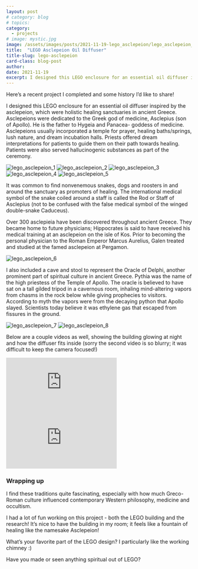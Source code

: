 ```yaml
---
layout: post
# category: blog
# topics:
category:
  - projects
# image: mystic.jpg
image: /assets/images/posts/2021-11-19-lego_asclepeion/lego_asclepeion_1.jpg
title:  "LEGO Asclepeion Oil Diffuser"
title-slug: lego-asclepeion
card-class: blog-post
author:
date: 2021-11-19
excerpt: I designed this LEGO enclosure for an essential oil diffuser inspired by the asclepeion, which were holistic healing sanctuaries in ancient Greece.
---
```

Here’s a recent project I completed and some history I’d like to share!

I designed this LEGO enclosure for an essential oil diffuser inspired by the asclepeion, which were holistic healing sanctuaries in ancient Greece. Asclepeions were dedicated to the Greek god of medicine, Asclepius (son of Apollo). He is the father to Hygeia and Panacea- goddess of medicine. Asclepeions usually incorporated a temple for prayer, healing baths/springs, lush nature, and dream incubation halls. Priests offered dream interpretations for patients to guide them on their path towards healing. Patients were also served hallucinogenic substances as part of the ceremony.

<img class="post-image-fullwidth" src="/assets/images/posts/2021-11-19-lego_asclepeion/lego_asclepeion_1.jpg" alt="lego_asclepeion_1"/>
<img class="post-image-halfwidth" src="/assets/images/posts/2021-11-19-lego_asclepeion/lego_asclepeion_2.jpg" alt="lego_asclepeion_2">
<img class="post-image-halfwidth" src="/assets/images/posts/2021-11-19-lego_asclepeion/lego_asclepeion_3.jpg" alt="lego_asclepeion_3">
<img class="post-image-halfwidth" src="/assets/images/posts/2021-11-19-lego_asclepeion/lego_asclepeion_4.jpg" alt="lego_asclepeion_4">
<img class="post-image-halfwidth" src="/assets/images/posts/2021-11-19-lego_asclepeion/lego_asclepeion_5.jpg" alt="lego_asclepeion_5"/>

It was common to find nonvenemous snakes, dogs and roosters in and around the sanctuary as promoters of healing. The international medical symbol of the snake coiled around a staff is called the Rod or Staff of Asclepius (not to be confused with the false medical symbol of the winged double-snake Caduceus).
 

Over 300 asclepieia have been discovered throughout ancient Greece. They became home to future physicians; Hippocrates is said to have received his medical training at an asclepeion on the isle of Kos. Prior to becoming the personal physician to the Roman Emperor Marcus Aurelius, Galen treated and studied at the famed asclepeion at Pergamon.

<img class="post-image-fullwidth" src="/assets/images/posts/2021-11-19-lego_asclepeion/lego_asclepeion_6.jpg" alt="lego_asclepeion_6"/>

I also included a cave and stool to represent the Oracle of Delphi, another prominent part of spiritual culture in ancient Greece. Pythia was the name of the high priestess of the Temple of Apollo. The oracle is believed to have sat on a tall gilded tripod in a cavernous room, inhaling mind-altering vapors from chasms in the rock below while giving prophecies to visitors. According to myth the vapors were from the decaying python that Apollo slayed. Scientists today believe it was ethylene gas that escaped from fissures in the ground.

<img class="post-image-fullwidth" src="/assets/images/posts/2021-11-19-lego_asclepeion/lego_asclepeion_7.jpg" alt="lego_asclepeion_7"/>
<img class="post-image-fullwidth" src="/assets/images/posts/2021-11-19-lego_asclepeion/lego_asclepeion_8.jpg" alt="lego_asclepeion_8"/>

Below are a couple videos as well, showing the building glowing at night and how the diffuser fits inside (sorry the second video is so blurry; it was difficult to keep the camera focused!)

<iframe class="post-video" src="https://www.youtube.com/embed/A-pS7G-6APE" title="YouTube video player" frameborder="0" allow="accelerometer; autoplay; clipboard-write; encrypted-media; gyroscope; picture-in-picture" allowfullscreen></iframe>

<iframe class="post-video" src="https://www.youtube.com/embed/xa3Q5D9P2Cg" title="YouTube video player" frameborder="0" allow="accelerometer; autoplay; clipboard-write; encrypted-media; gyroscope; picture-in-picture" allowfullscreen></iframe>


### Wrapping up

I find these traditions quite fascinating, especially with how much Greco-Roman culture influenced contemporary  Western philosophy, medicine and occultism.

I had a lot of fun working on this project - both the LEGO building and the research! It’s nice to have the building in my room; it feels like a fountain of healing like the namesake Asclepeion!

What’s your favorite part of the LEGO design? I particularly like the working chimney :)

Have you made or seen anything spiritual out of LEGO?